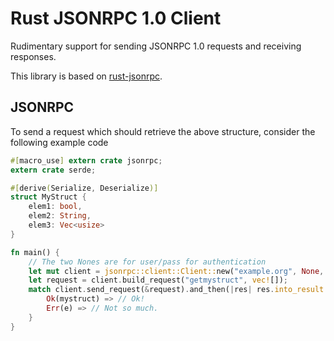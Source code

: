 # Rust JSONRPC 1.0 Client

Rudimentary support for sending JSONRPC 1.0 requests and receiving responses.

This library is based on [rust-jsonrpc](https://github.com/apoelstra/rust-jsonrpc).

## JSONRPC

To send a request which should retrieve the above structure, consider the following
example code

```rust
#[macro_use] extern crate jsonrpc;
extern crate serde;

#[derive(Serialize, Deserialize)]
struct MyStruct {
    elem1: bool,
    elem2: String,
    elem3: Vec<usize>
}

fn main() {
    // The two Nones are for user/pass for authentication
    let mut client = jsonrpc::client::Client::new("example.org", None, None);
    let request = client.build_request("getmystruct", vec![]);
    match client.send_request(&request).and_then(|res| res.into_result::<MyStruct>()) {
        Ok(mystruct) => // Ok!
        Err(e) => // Not so much.
    }
}

```

